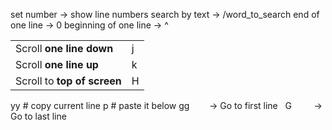 
set number -> show line numbers 
search by text -> /word_to_search
end of one line -> 0
beginning of one line -> ^

|                             |     |
| --------------------------- | --- |
| Scroll **one line down**    | j   |
| Scroll **one line up**      | k   |
| Scroll to **top of screen** | H   |
yy       # copy current line
p        # paste it below
gg        → Go to first line  
G         → Go to last line